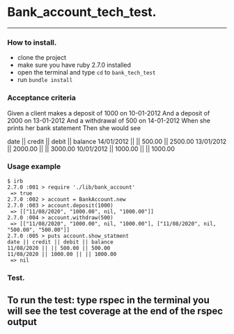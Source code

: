 
# Bank_account_tech_test.
------------
### How to install.
- clone the project
- make sure you have ruby 2.7.0 installed
- open the terminal and type `cd` to `bank_tech_test`
- run `bundle install`

### Acceptance criteria
Given a client makes a deposit of 1000 on 10-01-2012
And a deposit of 2000 on 13-01-2012
And a withdrawal of 500 on 14-01-2012
When she prints her bank statement
Then she would see

date || credit || debit || balance
14/01/2012 || || 500.00 || 2500.00
13/01/2012 || 2000.00 || || 3000.00
10/01/2012 || 1000.00 || || 1000.00

### Usage example
```
$ irb
2.7.0 :001 > require './lib/bank_account'
 => true
2.7.0 :002 > account = BankAccount.new
2.7.0 :003 > account.deposit(1000)
 => [["11/08/2020", "1000.00", nil, "1000.00"]]
2.7.0 :004 > account.withdraw(500)
 => [["11/08/2020", "1000.00", nil, "1000.00"], ["11/08/2020", nil, "500.00", "500.00"]]
2.7.0 :005 > puts account.show_statment
date || credit || debit || balance
11/08/2020 || || 500.00 || 500.00
11/08/2020 || 1000.00 || || 1000.00
 => nil
 ```


### Test.

To run the test: type rspec in the terminal
you will see the test coverage at the end of the rspec output
----

